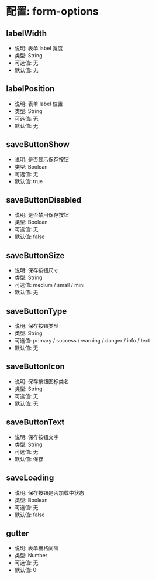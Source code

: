 # 配置: form-options

## labelWidth

* 说明: 表单 label 宽度
* 类型: String
* 可选值: 无
* 默认值: 无

## labelPosition

* 说明: 表单 label 位置
* 类型: String
* 可选值: 无
* 默认值: 无

## saveButtonShow
* 说明: 是否显示保存按钮
* 类型: Boolean
* 可选值: 无
* 默认值: true

## saveButtonDisabled
* 说明: 是否禁用保存按钮
* 类型: Boolean
* 可选值: 无
* 默认值: false

## saveButtonSize

* 说明: 保存按钮尺寸
* 类型: String
* 可选值: medium / small / mini
* 默认值: 无

## saveButtonType

* 说明: 保存按钮类型
* 类型: String
* 可选值: primary / success / warning / danger / info / text
* 默认值: 无

## saveButtonIcon

* 说明: 保存按钮图标类名
* 类型: String
* 可选值: 无
* 默认值: 无

## saveButtonText

* 说明: 保存按钮文字
* 类型: String
* 可选值: 无
* 默认值: 保存

## saveLoading

* 说明: 保存按钮是否加载中状态
* 类型: Boolean
* 可选值: 无
* 默认值: false

## gutter

* 说明: 表单栅格间隔
* 类型: Number
* 可选值: 无
* 默认值: 0
